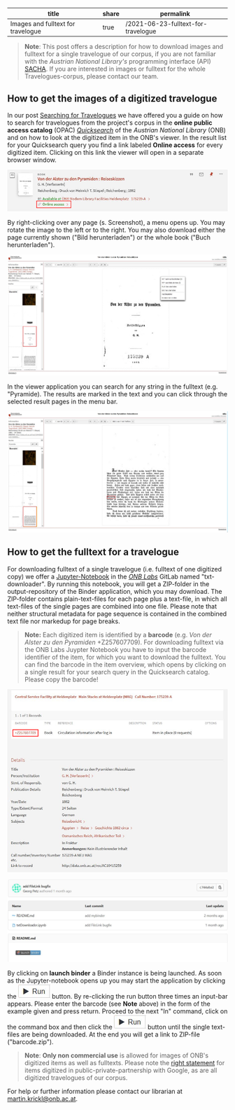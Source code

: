 | title | share | permalink |
| ----  | ----  | ---- |
| Images and fulltext for travelogue | true | /2021-06-23-fulltext-for-travelogue |

>**Note**: This post offers a description for how to download images and fulltext for a single travelogue of our corpus, if you are not familiar with the *Austrian National Library's* programming interface (API) [SACHA](https://iiif.onb.ac.at). If you are interested in images or fulltext for the whole Travelogues-corpus, please contact our team. 

## How to get the images of a digitized travelogue ##

In our post [Searching for Travelogues](https://travelogues-project.info/2021-04-21-searching-for-travelogues/) we have offered you a guide on how to search for travelogues from the project's corpus in the 
**online public access catalog** (OPAC) [*Quicksearch*](https://search.onb.ac.at/primo-explore/search?vid=ONB&lang=en_US) of the *Austrian National Library* (ONB) and on how to look at the digitized item in the ONB's viewer. In the result list for your Quicksearch query you find a link labeled **Online access** for every digitized item. Clicking on this link the viewer will open in a separate browser window. 

![Access digitized item in the ONB Viewer](/images/Fulltext-for-travelogue_Screenshot_1.jpg)

By right-clicking over any page (s. Screenshot), a menu opens up. You may rotate the image to the left or to the right. You may also download either the page currently shown ("Bild herunterladen") or the whole book ("Buch herunterladen").

![Download-menu in the ONB Viewer](/images/Fulltext-for-travelogue_Screenshot_2.jpg)

In the viewer application you can search for any string in the fulltext (e.g. "Pyramide). The results are marked in the text and you can click through the selected result pages in the menu bar. 

![Search the fulltext in the ONB Viewer](/images/Fulltext-for-travelogue_Screenshot_3.jpg)

## How to get the fulltext for a travelogue ##

For downloading fulltext of a single travelogue (i.e. fulltext of one digitized copy) we offer a [Jupyter-Notebook](https://labs.onb.ac.at/gitlab/georgp/sacha-txt-downloader/) in the [*ONB Labs*](https://labs.onb.ac.at/en/) GitLab named "txt-downloader". By running this notebook, you will get a ZIP-folder in the output-repository of the Binder application, which you may download. The ZIP-folder contains plain-text-files for each page plus a text-file, in which all text-files of the single pages are combined into one file. Please note that neither structural metadata for page sequence is contained in the combined text file nor markedup for page breaks. 

>**Note:** Each digitized item is identified by a **barcode** (e.g. *Von der Alster zu den Pyramiden* +Z257607709). For downloading fulltext via the ONB Labs Juypter Notebook you have to input the barcode identifier of the item, for which you want to download the fulltext. You can find the barcode in the item overview, which opens by clicking on a single result for your search query in the Quicksearch catalog. Please copy the barcode!

![Barcode for digitized item](/images/Fulltext-for-travelogue_Screenshot_6.jpg)

![Notebook in the ONB Labs GitLabs](/images/Fulltext-for-travelogue_Screenshot_4.JPG)

By clicking on **launch binder** a Binder instance is being launched. As soon as the Jupyter-notebook opens up you may start the application by clicking the ![run](/images/Fulltext-for-travelogue_Screenshot_5.JPG) button. By re-clicking the run button three times an input-bar appears. Please enter the barcode (see **Note** above) in the form of the example given and press return. Proceed to the next "In" command, click on the command box and then click the ![run](/images/Fulltext-for-travelogue_Screenshot_5.JPG) button until the single text-files are being downloaded. At the end you will get a link to ZIP-file ("barcode.zip"). 

>**Note**: **Only non commercial use** is allowed for images of ONB's digitized items as well as fulltexts. Please note the [right statement](https://rightsstatements.org/page/NoC-NC/1.0/?language=en) for items digitized in public-private-partnership with Google, as are all digitized travelogues of our corpus. 

For help or further information please contact our librarian at <martin.krickl@onb.ac.at>.

